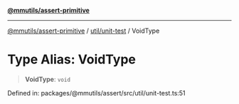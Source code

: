[**@mmutils/assert-primitive**](../../../README.md)

***

[@mmutils/assert-primitive](../../../modules.md) / [util/unit-test](../README.md) / VoidType

# Type Alias: VoidType

> **VoidType**: `void`

Defined in: packages/@mmutils/assert/src/util/unit-test.ts:51
